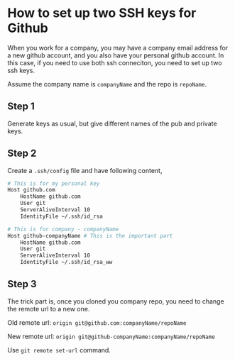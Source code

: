 # How to set up two SSH keys for Github

When you work for a company, you may have a company email address for a new github account, and you also have your personal github account. In this case, if you need to use both ssh conneciton, you need to set up two ssh keys.


Assume the company name is `companyName` and the repo is `repoName`.

## Step 1

Generate keys as usual, but give different names of the pub and private keys.

## Step 2
Create a `.ssh/config` file and have following content,

```bash
# This is for my personal key
Host github.com
    HostName github.com
    User git
    ServerAliveInterval 10
    IdentityFile ~/.ssh/id_rsa

# This is for company - companyName
Host github-companyName # This is the important part
    HostName github.com 
    User git
    ServerAliveInterval 10
    IdentityFile ~/.ssh/id_rsa_ww
```

## Step 3

The trick part is, once you cloned you company repo, you need to change the remote url to a new one. 

Old remote url:
`origin git@github.com:companyName/repoName`

New remote url:
`origin git@github-companyName:companyName/repoName`

Use `git remote set-url` command.

